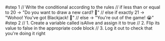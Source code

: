 #step 1
// Write the conditional according to the rules
// if less than or equal to 20 -> "Do you want to draw a new card? 🙂"
// else if exactly 21 -> "Wohoo! You've got Blackjack! 🥳"
// else -> "You're out of the game! 😭"
#step 2
// 1. Create a variable called isAlive and assign it to true
// 2. Flip its value to false in the appropriate code block 
// 3. Log it out to check that you're doing it right